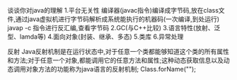 谈谈你对java的理解
1.平台无关性
  编译器(javac指令)编译成字节码,放在class文件,通过java虚拟机进行字节码解析成系统能执行的机器码(一次编译,到处运行)
  javap -c 指令进行反汇编,查看字节码
2.GC(与C++比较)
3.语言特性(放射、泛型、lamda等)
4.面向对象(封装、继承、多态)
5.类库
6.异常处理

反射
Java反射机制是在运行状态中,对于任意一个类都能够知道这个类的所有属性和方法;对于任意一个对象,都能调用它的任意方法和属性;这种动态获取信息以及动态调用对象方法的功能称为java语言的反射机制;
Class.forName("");


